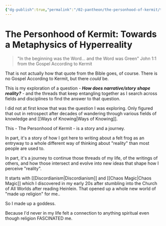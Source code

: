 ```yaml
---
{"dg-publish":true,"permalink":"/02-pantheon/the-personhood-of-kermit/the-personhood-of-kermit/"}
---
```


# The Personhood of Kermit: Towards a Metaphysics of Hyperreality
> "In the beginning was the Word... and the Word was Green" John 1:1 from the Gospel According to Kermit

That is not actually how that quote from the Bible goes, of course.  There is no Gospel According to Kermit, but there *could* be.

This is my exploration of a question - ***How does narrative/story shape reality?*** - and the threads that keep entangling together as I search across fields and disciplines to find the answer to that question.

I did not at first know that was the question I was exploring.  Only figured that out in retrospect after decades of wandering through various fields of knowledge and [[Ways of Knowing\|Ways of Knowing]].

This - The Personhood of Kermit - is a story and a journey.

In part, it's a story of how I got here to writing about a felt frog as an entryway to a whole different way of thinking about "reality" than most people are used to.

In part, it's a journey to continue those threads of my life, of the writings of others, and how those intersect and evolve into new ideas that shape how I perceive "reality".

It starts with [[Discordianism\|Discordianism]] and [[Chaos Magic\|Chaos Magic]] which I discovered in my early 20s after stumbling into the Church of All Worlds after reading Heinlein.  That opened up a whole new world of "made up religion" for me..

So I made up a goddess.

Because I'd never in my life felt a connection to anything spiritual even though religion FASCINATED me.